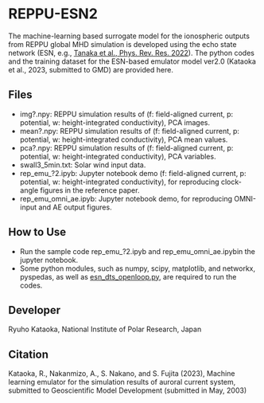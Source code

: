 # REPPU-ESN2
The machine-learning based surrogate model for the ionospheric outputs from REPPU global MHD simulation is developed using the echo state network (ESN, e.g., [Tanaka et al., Phys. Rev. Res. 2022](https://journals.aps.org/prresearch/abstract/10.1103/PhysRevResearch.4.L032014)). The python codes and the training dataset for the ESN-based emulator model ver2.0 (Kataoka et al., 2023, submitted to GMD) are provided here.

  ## Files
  * img?.npy: REPPU simulation results of (f: field-aligned current, p: potential, w: height-integrated conductivity), PCA images.
  * mean?.npy: REPPU simulation results of (f: field-aligned current, p: potential, w: height-integrated conductivity), PCA mean values. 
  * pca?.npy: REPPU simulation results of (f: field-aligned current, p: potential, w: height-integrated conductivity), PCA variables. 
  * swall3_5min.txt: Solar wind input data. 
  * rep_emu_?2.ipyb: Jupyter notebook demo (f: field-aligned current, p: potential, w: height-integrated conductivity), for reproducing clock-angle figures in the reference paper.
  * rep_emu_omni_ae.ipyb: Jupyter notebook demo, for reproducing OMNI-input and AE output figures.

  ## How to Use
  * Run the sample code rep_emu_?2.ipyb and rep_emu_omni_ae.ipybin the jupyter notebook.
  * Some python modules, such as numpy, scipy, matplotlib, and networkx, pyspedas, as well as [esn_dts_openloop.py](https://github.com/GTANAKA-LAB/DTS-ES), are required to run the codes. 

  ## Developer
  Ryuho Kataoka, National Institute of Polar Research, Japan
  
  ## Citation
  Kataoka, R., Nakanmizo, A., S. Nakano, and S. Fujita (2023), Machine learning emulator for the simulation results of auroral current system, submitted to Geoscientific Model Development (submitted in May, 2003)
